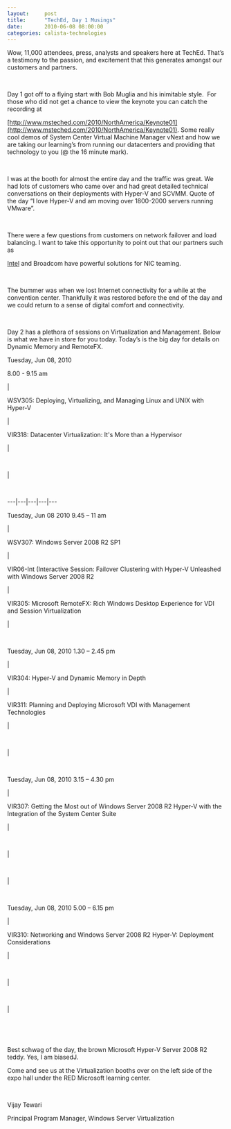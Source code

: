 ```yaml
---
layout:     post
title:      "TechEd, Day 1 Musings"
date:       2010-06-08 08:00:00
categories: calista-technologies
---
```

Wow, 11,000 attendees, press, analysts and speakers here at TechEd. That’s a testimony to the passion, and excitement that this generates amongst our customers and partners. 

 

Day 1 got off to a flying start with Bob Muglia and his inimitable style.  For those who did not get a chance to view the keynote you can catch the recording at 

[http://www.msteched.com/2010/NorthAmerica/Keynote01](http://www.msteched.com/2010/NorthAmerica/Keynote01). Some really cool demos of System Center Virtual Machine Manager vNext and how we are taking our learning’s from running our datacenters and providing that technology to you (@ the 16 minute mark). 

 

I was at the booth for almost the entire day and the traffic was great. We had lots of customers who came over and had great detailed technical conversations on their deployments with Hyper-V and SCVMM. Quote of the day “I love Hyper-V and am moving over 1800-2000 servers running VMware”. 

 

There were a few questions from customers on network failover and load balancing. I want to take this opportunity to point out that our partners such as 

[Intel](http://www.intel.com/support/network/sb/cs-009747.htm) and Broadcom have powerful solutions for NIC teaming. 

 

The bummer was when we lost Internet connectivity for a while at the convention center. Thankfully it was restored before the end of the day and we could return to a sense of digital comfort and connectivity. 

 

Day 2 has a plethora of sessions on Virtualization and Management. Below is what we have in store for you today. Today’s is the big day for details on Dynamic Memory and RemoteFX.

Tuesday, Jun 08, 2010 

8.00 - 9.15 am

| 

WSV305: Deploying, Virtualizing, and Managing Linux and UNIX with Hyper-V

| 

VIR318: Datacenter Virtualization: It's More than a Hypervisor

| 

 

| 

   
  
---|---|---|---|---  
  
Tuesday, Jun 08 2010 9.45 – 11 am

| 

WSV307: Windows Server 2008 R2 SP1

| 

VIR06-Int (Interactive Session: Failover Clustering with Hyper-V Unleashed with Windows Server 2008 R2

| 

VIR305: Microsoft RemoteFX: Rich Windows Desktop Experience for VDI and Session Virtualization

| 

   
  
Tuesday, Jun 08, 2010 1.30 – 2.45 pm

| 

VIR304: Hyper-V and Dynamic Memory in Depth

| 

VIR311: Planning and Deploying Microsoft VDI with Management Technologies

| 

 

| 

   
  
Tuesday, Jun 08, 2010 3.15 – 4.30 pm

| 

VIR307: Getting the Most out of Windows Server 2008 R2 Hyper-V with the Integration of the System Center Suite

| 

 

| 

 

| 

   
  
Tuesday, Jun 08, 2010 5.00 – 6.15 pm

| 

VIR310: Networking and Windows Server 2008 R2 Hyper-V: Deployment Considerations

| 

 

| 

 

| 

   
  
 

Best schwag of the day, the brown Microsoft Hyper-V Server 2008 R2 teddy. Yes, I am biasedJ. 

Come and see us at the Virtualization booths over on the left side of the expo hall under the RED Microsoft learning center. 

 

Vijay Tewari

Principal Program Manager, Windows Server Virtualization 

 
